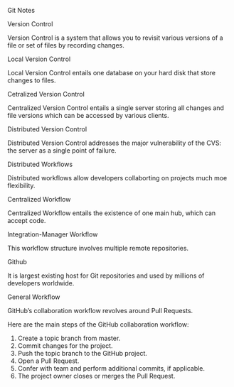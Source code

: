 Git Notes

Version Control

Version Control is a system that allows you to revisit various versions of a file or set of files by recording changes. 

Local Version Control

Local Version Control entails one database on your hard disk that store changes to files.

Cetralized Version Control

Centralized Version Control entails a single server storing all changes and file versions which can be accessed by various clients.

Distributed Version Control

Distributed Version Control addresses the major vulnerability of the CVS: the server as a single point of failure.

Distributed Workflows

Distributed workflows allow developers collaborting on projects much moe flexibility.

Centralized Workflow

Centralized Workflow entails the existence of one main hub, which can accept code.

Integration-Manager Workflow

This workflow structure involves multiple remote repositories.

Github

It is largest existing host for Git repositories and used by millions of developers worldwide.

General Workflow

GitHub’s collaboration workflow revolves around Pull Requests.

Here are the main steps of the GitHub collaboration workflow:

1. Create a topic branch from master.
2. Commit changes for the project.
3. Push the topic branch to the GitHub project.
4. Open a Pull Request.
5. Confer with team and perform additional commits, if applicable.
6. The project owner closes or merges the Pull Request.